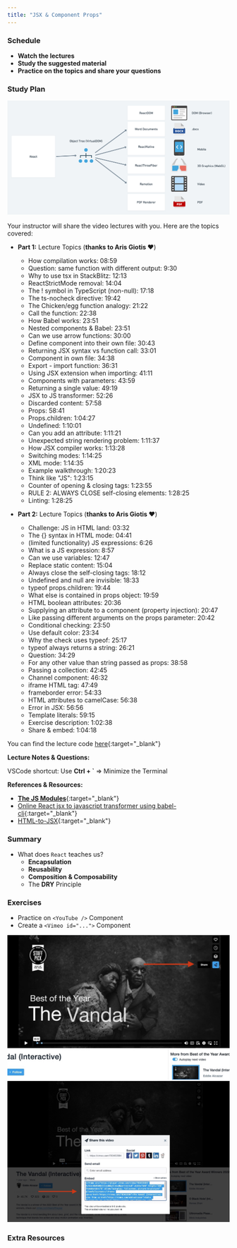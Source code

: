 ```yaml
---
title: "JSX & Component Props"
---
```


### Schedule

  - **Watch the lectures**
  - **Study the suggested material**
  - **Practice on the topics and share your questions**

### Study Plan

  ![](./assets/day03/How.React.Works.png)

  Your instructor will share the video lectures with you. Here are the topics covered:

  - **Part 1:** Lecture Topics (**thanks to Aris Giotis ❤️**)
    - How compilation works: 08:59
    - Question: same function with different output: 9:30
    - Why to use tsx in StackBlitz: 12:13
    - ReactStrictMode removal: 14:04
    - The ! symbol in TypeScript (non-null): 17:18
    - The ts-nocheck directive: 19:42
    - The Chicken/egg function analogy: 21:22
    - Call the function: 22:38
    - How Babel works: 23:51
    - Nested components & Babel: 23:51
    - Can we use arrow functions: 30:00
    - Define component into their own file: 30:43
    - Returning JSX syntax vs function call: 33:01
    - Component in own file: 34:38
    - Export - import function: 36:31
    - Using JSX extension when importing: 41:11
    - Components with parameters: 43:59
    - Returning a single value: 49:19
    - JSX to JS transformer: 52:26
    - Discarded content: 57:58
    - Props: 58:41
    - Props.children: 1:04:27
    - Undefined: 1:10:01
    - Can you add an attribute: 1:11:21
    - Unexpected string rendering problem: 1:11:37
    - How JSX compiler works: 1:13:28
    - Switching modes: 1:14:25
    - XML mode: 1:14:35
    - Example walkthrough: 1:20:23
    - Think like "JS": 1:23:15
    - Counter of opening & closing tags: 1:23:55
    - RULE 2: ALWAYS CLOSE self-closing elements: 1:28:25
    - Linting: 1:28:25

  - **Part 2:** Lecture Topics (**thanks to Aris Giotis ❤️**)
    - Challenge: JS in HTML land: 03:32
    - The {} syntax in HTML mode: 04:41
    - (limited functionality) JS expressions: 6:26
    - What is a JS expression: 8:57
    - Can we use variables: 12:47
    - Replace static content: 15:04
    - Always close the self-closing tags: 18:12
    - Undefined and null are invisible: 18:33
    - typeof props.children: 19:44
    - What else is contained in props object: 19:59
    - HTML boolean attributes: 20:36
    - Supplying an attribute to a component (property injection): 20:47
    - Like passing different arguments on the props parameter: 20:42
    - Conditional checking: 23:50
    - Use default color: 23:34
    - Why the check uses typeof: 25:17
    - typeof always returns a string: 26:21
    - Question: 34:29
    - For any other value than string passed as props: 38:58
    - Passing a collection: 42:45
    - Channel component: 46:32
    - iframe HTML tag: 47:49
    - frameborder error: 54:33
    - HTML attributes to camelCase: 56:38
    - Error in JSX: 56:56
    - Template literals: 59:15
    - Exercise description: 1:02:38
    - Share & embed: 1:04:18

  You can find the lecture code [here](https://github.com/in-tech-gration/WDX-180/tree/main/curriculum/week21/assets/day03/code){:target="_blank"}

  **Lecture Notes & Questions:**

  VSCode shortcut: Use **Ctrl + `** => Minimize the Terminal

  **References & Resources:**

  - [**The JS Modules**](https://developer.mozilla.org/en-US/docs/Web/JavaScript/Guide/Modules){:target="_blank"}
  - [Online React jsx to javascript transformer using babel-cli](https://infoheap.com/online-react-jsx-to-javascript/){:target="_blank"}
  - [HTML-to-JSX](https://transform.tools/html-to-jsx){:target="_blank"}

### Summary

  - What does `React` teaches us?
    - **Encapsulation**
    - **Reusability**
    - **Composition & Composability**
    - The **DRY** Principle

### Exercises

  - Practice on `<YouTube />` Component
  - Create a `<Vimeo id="...">` Component

  ![](./assets/day03/Vimeo.1.jpg)
  ![](./assets/day03/Vimeo.2.jpg)

### Extra Resources